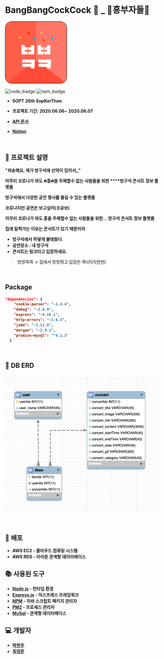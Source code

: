 #  BangBangCockCock 📱 _ 🕺흥부자들💃
<img style="border: 1px solid black !important; border-radius:20px;" src="https://github.com/BangBangCockCock/BangBangCockCock_Server/blob/master/public/images/bangbangIcon.jpeg?raw=true" width="200px" />

![node_badge](https://img.shields.io/badge/node-%3E%3D%208.0.0-green)
![npm_bedge](https://img.shields.io/npm/v/npm)

* <b> SOPT 26th SopKerThon
    
* 프로젝트 기간: 2020.06.06~ 2020.06.07

* [API 문서](https://github.com/BangBangCockCock/BangBangCockCock_Server/wiki)</b>

* <b> [Notion](https://www.notion.so/23819e02a64d4ba9bcf19e285b33f59f)

<br>


## 🕺 프로젝트 설명

<b>"죄송해요, 제가 방구석에 선약이 있어서,," </b>

아무리 코로나가 와도 🔥흥🔥을 주체할수 없는 사람들을 위한 ****방구석 콘서트 정보 플랫폼

방구석에서 다양한 공연 행사를 즐길 수 있는 플랫폼

코로나지만 공연은 보고싶어(코공보)

아무리 코로나가 와도 흥을 주체할수 없는 사람들을 위한... 방구석 콘서트 정보 플랫폼

**집에 일찍가는 이유는 콘서트가 있기 때문이야**

- **방구석에서 하얗게 불태웠다.**
- 공연장소 : 내 방구석
- 콘서트는 링크타고 입장하세요.

> 방방콕콕 → 집에서 방방뛰고 입장은 콕!(터치한번)



<br>

##  Package




```json
"dependencies": {
    "cookie-parser": "~1.4.4",
    "debug": "~2.6.9",
    "express": "~4.16.1",
    "http-errors": "~1.6.3",
    "jade": "~1.11.0",
    "morgan": "~1.9.1",
    "promise-mysql": "^4.1.3"
  }
```
  

<br>

## 💃 DB ERD

![ERD](https://github.com/BangBangCockCock/BangBangCockCock_Server/blob/master/public/images/erd.png?raw=true)

<br>

## :closed_book: 배포

* AWS EC2 - 클라우드 컴퓨팅 시스템
* AWS RDS - 아마존 관계형 데이터베이스 

## :books: 사용된 도구

* [Node.js](https://nodejs.org/ko/) - 런타임 환경
* [Express.js](http://expressjs.com/ko/) - 익스프레스 프레임워크 
* [NPM](https://rometools.github.io/rome/) - 자바 스크립트 패키지 관리자
* [PM2](http://pm2.keymetrics.io/) - 프로세스 관리자
* [MySql](https://miro.medium.com/max/800/0*GFfnMZ1sESpT9uYs.jpg) - 관계형 데이터베이스


## :computer: 개발자


* [박현주](https://github.com/HyeonJooo)
* [최영훈](https://github.com/dudgns3tp)
